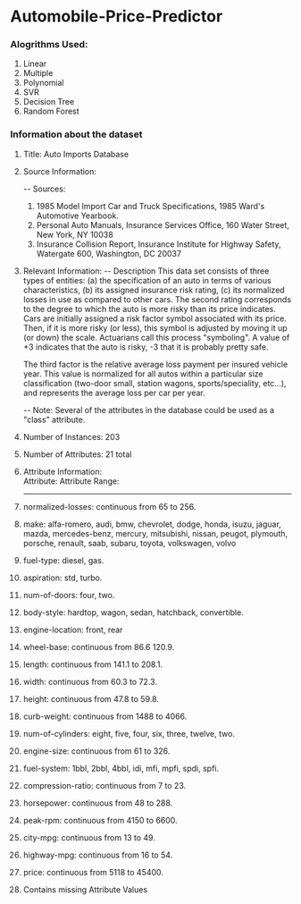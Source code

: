 # Automobile-Price-Predictor

### Alogrithms Used:
1. Linear 
2. Multiple
3. Polynomial
4. SVR
5. Decision Tree  
6. Random Forest

### Information about the dataset ####

1. Title: Auto Imports Database

2. Source Information:

   -- Sources:
     1) 1985 Model Import Car and Truck Specifications, 1985 Ward's
        Automotive Yearbook.
     2) Personal Auto Manuals, Insurance Services Office, 160 Water
        Street, New York, NY 10038 
     3) Insurance Collision Report, Insurance Institute for Highway
        Safety, Watergate 600, Washington, DC 20037


3. Relevant Information:
   -- Description
      This data set consists of three types of entities: (a) the
      specification of an auto in terms of various characteristics, (b)
      its assigned insurance risk rating, (c) its normalized losses in use
      as compared to other cars.  The second rating corresponds to the
      degree to which the auto is more risky than its price indicates.
      Cars are initially assigned a risk factor symbol associated with its
      price.   Then, if it is more risky (or less), this symbol is
      adjusted by moving it up (or down) the scale.  Actuarians call this
      process "symboling".  A value of +3 indicates that the auto is
      risky, -3 that it is probably pretty safe.

      The third factor is the relative average loss payment per insured
      vehicle year.  This value is normalized for all autos within a
      particular size classification (two-door small, station wagons,
      sports/speciality, etc...), and represents the average loss per car
      per year.

   -- Note: Several of the attributes in the database could be used as a
            "class" attribute.

4. Number of Instances: 203

5. Number of Attributes: 21 total

6. Attribute Information:     
     Attribute:                Attribute Range:
     ------------------        -----------------------------------------------
     
  1. normalized-losses:        continuous from 65 to 256.
  2. make:                     alfa-romero, audi, bmw, chevrolet, dodge, honda,
                               isuzu, jaguar, mazda, mercedes-benz, mercury,
                               mitsubishi, nissan, peugot, plymouth, porsche,
                               renault, saab, subaru, toyota, volkswagen, volvo
  3. fuel-type:                diesel, gas.
  4. aspiration:               std, turbo.
  5. num-of-doors:             four, two.
  6. body-style:               hardtop, wagon, sedan, hatchback, convertible.
  7. engine-location:          front, rear
  8. wheel-base:               continuous from 86.6 120.9.
  9. length:                   continuous from 141.1 to 208.1.
 10. width:                    continuous from 60.3 to 72.3.
 11. height:                   continuous from 47.8 to 59.8.
 12. curb-weight:              continuous from 1488 to 4066.
 13. num-of-cylinders:         eight, five, four, six, three, twelve, two.
 14. engine-size:              continuous from 61 to 326.
 15. fuel-system:              1bbl, 2bbl, 4bbl, idi, mfi, mpfi, spdi, spfi.
 16. compression-ratio:        continuous from 7 to 23.
 17. horsepower:               continuous from 48 to 288.
 18. peak-rpm:                 continuous from 4150 to 6600.
 19. city-mpg:                 continuous from 13 to 49.
 20. highway-mpg:              continuous from 16 to 54.
 21. price:                    continuous from 5118 to 45400.

8. Contains missing Attribute Values
 
